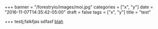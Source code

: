 +++
banner = "/forestryio/images/moi.jpg"
categories = ["x", "y"]
date = "2016-11-07T14:35:42-05:00"
draft = false
tags = ["x", "y"]
title = "test"

+++
testj;falkfjas sdfasf [blah](http://google.com)